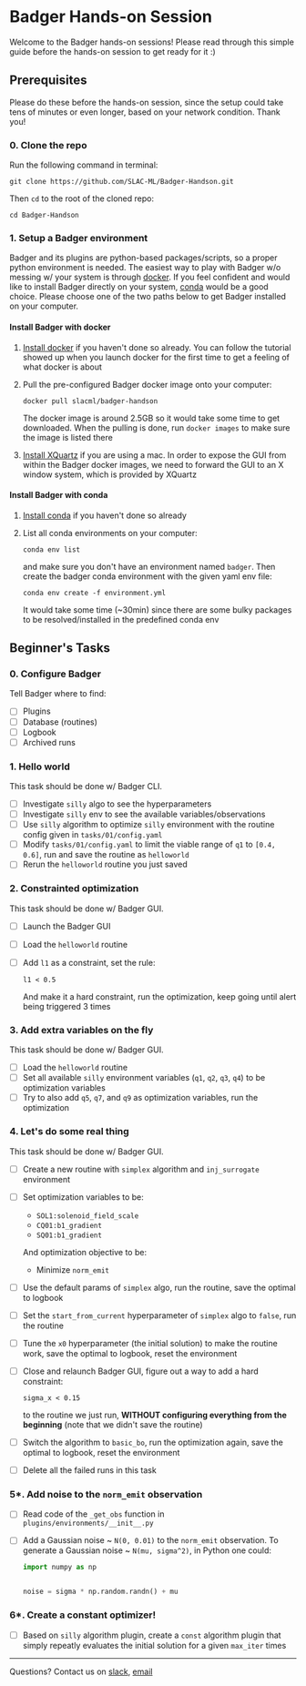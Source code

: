 # Badger Hands-on Session

Welcome to the Badger hands-on sessions! Please read through this simple guide before the hands-on session to get ready for it :)

## Prerequisites

Please do these before the hands-on session, since the setup could take tens of minutes or even longer, based on your network condition. Thank you!

### 0. Clone the repo

Run the following command in terminal:

```
git clone https://github.com/SLAC-ML/Badger-Handson.git
```

Then `cd` to the root of the cloned repo:

```
cd Badger-Handson
```

### 1. Setup a Badger environment

Badger and its plugins are python-based packages/scripts, so a proper python environment is needed. The easiest way to play with Badger w/o messing w/ your system is through [docker](https://www.docker.com/). If you feel confident and would like to install Badger directly on your system, [conda](https://docs.conda.io/en/latest/) would be a good choice. Please choose one of the two paths below to get Badger installed on your computer.

#### Install Badger with docker

1. [Install docker](https://docs.docker.com/get-docker/) if you haven't done so already. You can follow the tutorial showed up when you launch docker for the first time to get a feeling of what docker is about
2. Pull the pre-configured Badger docker image onto your computer:

    ```
    docker pull slacml/badger-handson
    ```

    The docker image is around 2.5GB so it would take some time to get downloaded. When the pulling is done, run `docker images` to make sure the image is listed there
3. [Install XQuartz](https://www.xquartz.org/) if you are using a mac. In order to expose the GUI from within the Badger docker images, we need to forward the GUI to an X window system, which is provided by XQuartz

#### Install Badger with conda

1. [Install conda](https://docs.conda.io/projects/conda/en/latest/user-guide/install/index.html#regular-installation) if you haven't done so already
2. List all conda environments on your computer:

    ```
    conda env list
    ```

    and make sure you don't have an environment named `badger`. Then create the badger conda environment with the given yaml env file:

    ```
    conda env create -f environment.yml
    ```

    It would take some time (~30min) since there are some bulky packages to be resolved/installed in the predefined conda env

## Beginner's Tasks

### 0. Configure Badger

Tell Badger where to find:

- [ ] Plugins
- [ ] Database (routines)
- [ ] Logbook
- [ ] Archived runs

### 1. Hello world

This task should be done w/ Badger CLI.

- [ ] Investigate `silly` algo to see the hyperparameters
- [ ] Investigate `silly` env to see the available variables/observations
- [ ] Use `silly` algorithm to optimize `silly` environment with the routine config given in `tasks/01/config.yaml`
- [ ] Modify `tasks/01/config.yaml` to limit the viable range of `q1` to `[0.4, 0.6]`, run and save the routine as `helloworld`
- [ ] Rerun the `helloworld` routine you just saved

### 2. Constrainted optimization

This task should be done w/ Badger GUI.

- [ ] Launch the Badger GUI
- [ ] Load the `helloworld` routine
- [ ] Add `l1` as a constraint, set the rule:

    ```
    l1 < 0.5
    ```

    And make it a hard constraint, run the optimization, keep going until alert being triggered 3 times

### 3. Add extra variables on the fly

This task should be done w/ Badger GUI.

- [ ] Load the `helloworld` routine
- [ ] Set all available `silly` environment variables (`q1`, `q2`, `q3`, `q4`) to be optimization variables
- [ ] Try to also add `q5`, `q7`, and `q9` as optimization variables, run the optimization

### 4. Let's do some real thing

This task should be done w/ Badger GUI.

- [ ] Create a new routine with `simplex` algorithm and `inj_surrogate` environment
- [ ] Set optimization variables to be:

    - `SOL1:solenoid_field_scale`
    - `CQ01:b1_gradient`
    - `SQ01:b1_gradient`

    And optimization objective to be:

    - Minimize `norm_emit`

- [ ] Use the default params of `simplex` algo, run the routine, save the optimal to logbook
- [ ] Set the `start_from_current` hyperparameter of `simplex` algo to `false`, run the routine
- [ ] Tune the `x0` hyperparameter (the initial solution) to make the routine work, save the optimal to logbook, reset the environment
- [ ] Close and relaunch Badger GUI, figure out a way to add a hard constraint:

    ```
    sigma_x < 0.15
    ```

    to the routine we just run, **WITHOUT configuring everything from the beginning** (note that we didn't save the routine)
- [ ] Switch the algorithm to `basic_bo`, run the optimization again, save the optimal to logbook, reset the environment
- [ ] Delete all the failed runs in this task

### 5*. Add noise to the `norm_emit` observation

- [ ] Read code of the `_get_obs` function in `plugins/environments/__init__.py`
- [ ] Add a Gaussian noise ~ `N(0, 0.01)` to the `norm_emit` observation. To generate a Gaussian noise ~ `N(mu, sigma^2)`, in Python one could:

    ```python
    import numpy as np


    noise = sigma * np.random.randn() + mu
    ```

### 6*. Create a constant optimizer!

- [ ] Based on `silly` algorithm plugin, create a `const` algorithm plugin that simply repeatly evaluates the initial solution for a given `max_iter` times

---

Questions? Contact us on [slack](https://join.slack.com/share/enQtMzE2MjQ2OTI5MzY5OC00NzdkODkxY2NjN2IzYjIxOTBiMTBkMTQwMTVhYTYxOTc2NWEyYjczYTI2YjNkZjk4MzgzM2EyODJjNGY1YzE1), [email](mailto:zhezhang@slac.stanford.edu)
